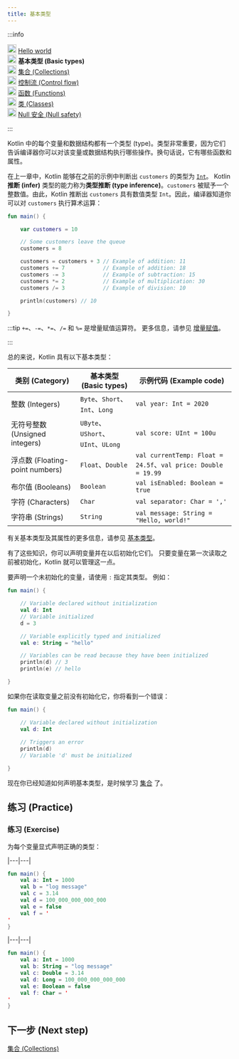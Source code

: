 ```yaml
---
title: 基本类型
---
```

<no-index/>
:::info
<p>
   <img src="/img/icon-1-done.svg" width="20" alt="First step" /> <a href="kotlin-tour-hello-world.md">Hello world</a><br />
        <img src="/img/icon-2.svg" width="20" alt="Second step" /> <strong>基本类型 (Basic types)</strong><br />
        <img src="/img/icon-3-todo.svg" width="20" alt="Third step" /> <a href="kotlin-tour-collections.md">集合 (Collections)</a><br />
        <img src="/img/icon-4-todo.svg" width="20" alt="Fourth step" /> <a href="kotlin-tour-control-flow.md">控制流 (Control flow)</a><br />
        <img src="/img/icon-5-todo.svg" width="20" alt="Fifth step" /> <a href="kotlin-tour-functions.md">函数 (Functions)</a><br />
        <img src="/img/icon-6-todo.svg" width="20" alt="Sixth step" /> <a href="kotlin-tour-classes.md">类 (Classes)</a><br />
        <img src="/img/icon-7-todo.svg" width="20" alt="Final step" /> <a href="kotlin-tour-null-safety.md">Null 安全 (Null safety)</a>
</p>

:::

Kotlin 中的每个变量和数据结构都有一个类型 (type)。类型非常重要，因为它们告诉编译器你可以对该变量或数据结构执行哪些操作。换句话说，它有哪些函数和属性。

在上一章中，Kotlin 能够在之前的示例中判断出 `customers` 的类型为 [`Int`](https://kotlinlang.org/api/latest/jvm/stdlib/kotlin/-int/)。
Kotlin **推断 (infer)** 类型的能力称为**类型推断 (type inference)**。`customers` 被赋予一个整数值。由此，Kotlin 推断出 `customers` 具有数值类型 `Int`。因此，编译器知道你可以对 `customers` 执行算术运算：

```kotlin
fun main() {

    var customers = 10

    // Some customers leave the queue
    customers = 8

    customers = customers + 3 // Example of addition: 11
    customers += 7            // Example of addition: 18
    customers -= 3            // Example of subtraction: 15
    customers *= 2            // Example of multiplication: 30
    customers /= 3            // Example of division: 10

    println(customers) // 10

}
```

:::tip
`+=`、`-=`、`*=`、`/=` 和 `%=` 是增量赋值运算符。 更多信息，请参见 [增量赋值](operator-overloading.md#augmented-assignments)。

:::

总的来说，Kotlin 具有以下基本类型：

| **类别 (Category)**           | **基本类型 (Basic types)**                    | **示例代码 (Example code)**                                              |
|------------------------|------------------------------------|---------------------------------------------------------------|
| 整数 (Integers)               | `Byte`、`Short`、`Int`、`Long`     | `val year: Int = 2020`                                        |
| 无符号整数 (Unsigned integers)      | `UByte`、`UShort`、`UInt`、`ULong` | `val score: UInt = 100u`                                      |
| 浮点数 (Floating-point numbers) | `Float`、`Double`                  | `val currentTemp: Float = 24.5f`、`val price: Double = 19.99` |
| 布尔值 (Booleans)               | `Boolean`                          | `val isEnabled: Boolean = true`                               |
| 字符 (Characters)             | `Char`                             | `val separator: Char = ','`                                   |
| 字符串 (Strings)                | `String`                           | `val message: String = "Hello, world!"`                       |

有关基本类型及其属性的更多信息，请参见 [基本类型](basic-types.md)。

有了这些知识，你可以声明变量并在以后初始化它们。 只要变量在第一次读取之前被初始化，Kotlin 就可以管理这一点。

要声明一个未初始化的变量，请使用 `:` 指定其类型。 例如：

```kotlin
fun main() {

    // Variable declared without initialization
    val d: Int
    // Variable initialized
    d = 3

    // Variable explicitly typed and initialized
    val e: String = "hello"

    // Variables can be read because they have been initialized
    println(d) // 3
    println(e) // hello

}
```

如果你在读取变量之前没有初始化它，你将看到一个错误：

```kotlin
fun main() {

    // Variable declared without initialization
    val d: Int
    
    // Triggers an error
    println(d)
    // Variable 'd' must be initialized

}
```

现在你已经知道如何声明基本类型，是时候学习 [集合](kotlin-tour-collections.md) 了。

## 练习 (Practice)

### 练习 (Exercise)

为每个变量显式声明正确的类型：

|---|---|
```kotlin
fun main() {
    val a: Int = 1000 
    val b = "log message"
    val c = 3.14
    val d = 100_000_000_000_000
    val e = false
    val f = '
'
}
```

|---|---|
```kotlin
fun main() {
    val a: Int = 1000
    val b: String = "log message"
    val c: Double = 3.14
    val d: Long = 100_000_000_000_000
    val e: Boolean = false
    val f: Char = '
'
}
```

## 下一步 (Next step)

[集合 (Collections)](kotlin-tour-collections.md)
